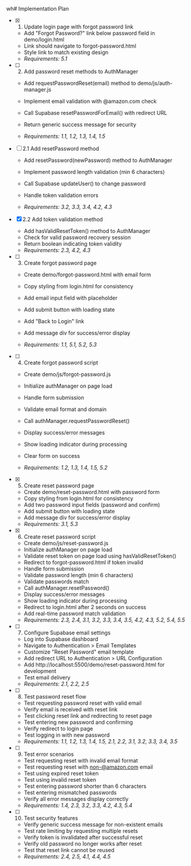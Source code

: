 wh# Implementation Plan

- [x] 1. Update login page with forgot password link


  - Add "Forgot Password?" link below password field in demo/login.html
  - Link should navigate to forgot-password.html
  - Style link to match existing design
  - _Requirements: 5.1_



- [ ] 2. Add password reset methods to AuthManager
  - Add requestPasswordReset(email) method to demo/js/auth-manager.js
  - Implement email validation with @amazon.com check
  - Call Supabase resetPasswordForEmail() with redirect URL
  - Return generic success message for security

  - _Requirements: 1.1, 1.2, 1.3, 1.4, 1.5_

- [ ] 2.1 Add resetPassword method
  - Add resetPassword(newPassword) method to AuthManager
  - Implement password length validation (min 6 characters)
  - Call Supabase updateUser() to change password

  - Handle token validation errors
  - _Requirements: 3.2, 3.3, 3.4, 4.2, 4.3_

- [x] 2.2 Add token validation method


  - Add hasValidResetToken() method to AuthManager
  - Check for valid password recovery session
  - Return boolean indicating token validity
  - _Requirements: 2.3, 4.2, 4.3_

- [ ] 3. Create forgot password page
  - Create demo/forgot-password.html with email form


  - Copy styling from login.html for consistency
  - Add email input field with placeholder
  - Add submit button with loading state
  - Add "Back to Login" link
  - Add message div for success/error display
  - _Requirements: 1.1, 5.1, 5.2, 5.3_

- [ ] 4. Create forgot password script
  - Create demo/js/forgot-password.js

  - Initialize authManager on page load
  - Handle form submission
  - Validate email format and domain
  - Call authManager.requestPasswordReset()
  - Display success/error messages
  - Show loading indicator during processing
  - Clear form on success
  - _Requirements: 1.2, 1.3, 1.4, 1.5, 5.2_

- [x] 5. Create reset password page

  - Create demo/reset-password.html with password form
  - Copy styling from login.html for consistency
  - Add two password input fields (password and confirm)
  - Add submit button with loading state
  - Add message div for success/error display
  - _Requirements: 3.1, 5.3_

- [x] 6. Create reset password script



  - Create demo/js/reset-password.js
  - Initialize authManager on page load
  - Validate reset token on page load using hasValidResetToken()
  - Redirect to forgot-password.html if token invalid
  - Handle form submission
  - Validate password length (min 6 characters)
  - Validate passwords match
  - Call authManager.resetPassword()
  - Display success/error messages
  - Show loading indicator during processing
  - Redirect to login.html after 2 seconds on success
  - Add real-time password match validation
  - _Requirements: 2.3, 2.4, 3.1, 3.2, 3.3, 3.4, 3.5, 4.2, 4.3, 5.2, 5.4, 5.5_

- [ ] 7. Configure Supabase email settings
  - Log into Supabase dashboard
  - Navigate to Authentication > Email Templates
  - Customize "Reset Password" email template
  - Add redirect URL to Authentication > URL Configuration
  - Add http://localhost:5500/demo/reset-password.html for development
  - Test email delivery
  - _Requirements: 2.1, 2.2, 2.5_

- [ ] 8. Test password reset flow
  - Test requesting password reset with valid email
  - Verify email is received with reset link
  - Test clicking reset link and redirecting to reset page
  - Test entering new password and confirming
  - Verify redirect to login page
  - Test logging in with new password
  - _Requirements: 1.1, 1.2, 1.3, 1.4, 1.5, 2.1, 2.2, 3.1, 3.2, 3.3, 3.4, 3.5_

- [ ] 9. Test error scenarios
  - Test requesting reset with invalid email format
  - Test requesting reset with non-@amazon.com email
  - Test using expired reset token
  - Test using invalid reset token
  - Test entering password shorter than 6 characters
  - Test entering mismatched passwords
  - Verify all error messages display correctly
  - _Requirements: 1.4, 2.3, 3.2, 3.3, 4.2, 4.3, 5.4_

- [ ] 10. Test security features
  - Verify generic success message for non-existent emails
  - Test rate limiting by requesting multiple resets
  - Verify token is invalidated after successful reset
  - Verify old password no longer works after reset
  - Test that reset link cannot be reused
  - _Requirements: 2.4, 2.5, 4.1, 4.4, 4.5_
